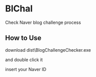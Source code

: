 # BlChal
Check Naver blog challenge process

## How to Use
download dist\BlogChallengeChecker.exe 

and double click it 

insert your Naver ID 
